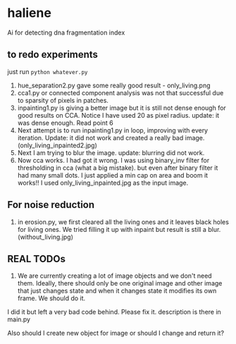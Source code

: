 # haliene
Ai for detecting dna fragmentation index

## to redo experiments

just run `python whatever.py`

1. hue_separation2.py gave some really good result - only_living.png
2. cca1.py or connected component analysis was not that successful due to sparsity of pixels in patches. 
3. inpainting1.py is giving a better image but it is still not dense enough for good results on CCA. Notice I have used 20 as pixel radius. update: it was dense enough. Read point 6 
4. Next attempt is to run inpainting1.py in loop, improving with every iteration. Update: it did not work and created a really bad image. (only_living_inpainted2.jpg)
5. Next I am trying to blur the image. update: blurring did not work.
6. Now cca works. I had got it wrong. I was using binary_inv filter for thresholding in cca (what a big mistake). but even after binary filter it had many small dots. I just applied a min cap on area and boom it works!! I used only_living_inpainted.jpg as the input image.


## For noise reduction

1. in erosion.py, we first cleared all the living ones and it leaves black holes for living ones. We tried filling it up with inpaint but result is still a blur. (without_living.jpg) 



## REAL TODOs

1. We are currently creating a lot of image objects and we don't need them. Ideally, there should only be one original image and other image that just changes state and when it changes state it modifies its own frame. We should do it. 

I did it but left a very bad code behind. Please fix it. description is there in main.py

Also should I create new object for image or should I change and return it?